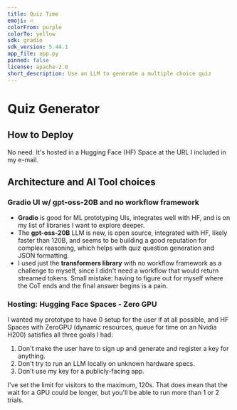 ```yaml
---
title: Quiz Time
emoji: 🔥
colorFrom: purple
colorTo: yellow
sdk: gradio
sdk_version: 5.44.1
app_file: app.py
pinned: false
license: apache-2.0
short_description: Use an LLM to generate a multiple choice quiz
---
```


# Quiz Generator

## How to Deploy
No need.  It's hosted in a Hugging Face (HF) Space at the URL I included in my e-mail.

## Architecture and AI Tool choices

### Gradio UI w/ gpt-oss-20B and no workflow framework
- **Gradio** is good for ML prototyping UIs, integrates well with HF, and is on my list of libraries I want to explore deeper.  
- The **gpt-oss-20B** LLM is new, is open source, integrated with HF, likely faster than 120B, and seems to be building a good reputation for complex reasoning, which helps with quiz question generation and JSON formatting.  
- I used just the **transformers library** with no workflow framework as a challenge to myself, since I didn't need a workflow that would return streamed tokens.  Small mistake: having to figure out for myself where the CoT ends and the final answer begins is a pain.

### Hosting: Hugging Face Spaces - Zero GPU 
I wanted my prototype to have 0 setup for the user if at all possible, and HF Spaces with ZeroGPU (dynamic resources, queue for time on an Nvidia H200) satisfies all three goals I had:
1. Don't make the user have to sign up and generate and register a key for anything.
2. Don't try to run an LLM locally on unknown hardware specs.
3. Don't use my key for a publicly-facing app.

I've set the limit for visitors to the maximum, 120s.  That does mean that the wait for a GPU could be longer, but you'll be able to run more than 1 or 2 trials.


